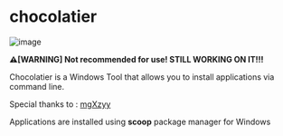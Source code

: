 # chocolatier
![image](https://github.com/spiry32/chocolatier/assets/103727459/5a080872-b2e4-4203-921d-0d975f8091e8)

**⚠[WARNING] Not recommended for use! STILL WORKING ON IT!!!**

Chocolatier is a Windows Tool that allows you to install applications via command line.

Special thanks to : [mgXzyy](https://github.com/mariangXzyy/)

Applications are installed using **scoop** package manager for Windows
